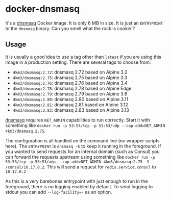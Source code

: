 # docker-dnsmasq

It's a [dnsmasq][dnsmasq] Docker image. It is only 6 MB in size. It is just an `ENTRYPOINT` to the `dnsmasq` binary. Can you smell what the rock is cookin'?

## Usage

It is usually a good idea to use a tag other than `latest` if you are using this image in a production setting. There are several tags to choose from:

- `4km3/dnsmasq:2.72`: dnsmasq 2.72 based on Alpine 3.2
- `4km3/dnsmasq:2.75`: dnsmasq 2.75 based on Alpine 3.3
- `4km3/dnsmasq:2.76`: dnsmasq 2.76 based on Alpine 3.4
- `4km3/dnsmasq:2.78`: dnsmasq 2.78 based on Alpine Edge
- `4km3/dnsmasq:2.79`: dnsmasq 2.79 based on Alpine 3.8
- `4km3/dnsmasq:2.80`: dnsmasq 2.80 based on Alpine 3.11
- `4km3/dnsmasq:2.81`: dnsmasq 2.81 based on Alpine 3.12
- `4km3/dnsmasq:2.83`: dnsmasq 2.83 based on Alpine 3.13

[dnsmasq][dnsmasq] requires `NET_ADMIN` capabilities to run correctly. Start it with something like `docker run -p 53:53/tcp -p 53:53/udp --cap-add=NET_ADMIN 4km3/dnsmasq:2.75`.

The configuration is all handled on the command line (no wrapper scripts here). The `ENTRYPOINT` is `dnsmasq -k` to keep it running in the foreground. If you wanted to send requests for an internal domain (such as Consul) you can forward the requests upstream using something like `docker run -p 53:53/tcp -p 53:53/udp --cap-add=NET_ADMIN 4km3/dnsmasq:2.75 -S /consul/10.17.0.2`. This will send a request for `redis.service.consul` to `10.17.0.2`

As this is a very barebones entrypoint with just enough to run in the foreground, there is no logging enabled by default. To send logging to stdout you can add `--log-facility=-` as an option.

[dnsmasq]: http://www.thekelleys.org.uk/dnsmasq/doc.html
